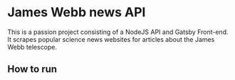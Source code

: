 # James Webb news API
This is a passion project consisting of a NodeJS API and Gatsby Front-end.
It scrapes popular science news websites for articles about the James Webb telescope.

## How to run
